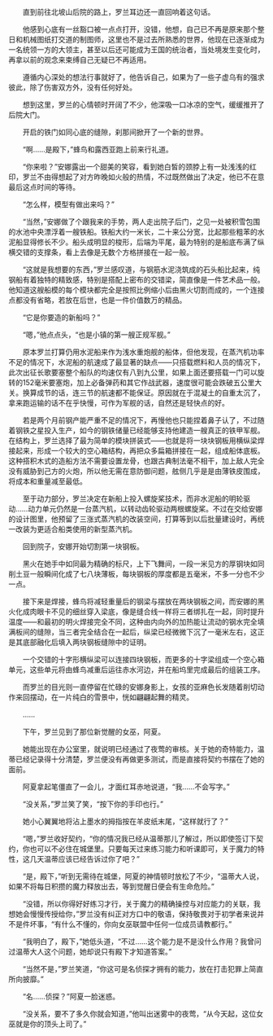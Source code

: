 　　直到前往北坡山后院的路上，罗兰耳边还一直回响着这句话。

　　他感到心底有一丝豁口被一点点打开，没错，他想，自己已不再是原来那个整日和机械图纸打交道的制图师，这里也不是过去所熟悉的世界，他现在已逐渐成为一名统领一方的大领主，甚至以后还可能成为王国的统治者，当处境发生变化时，再拿以前的观念来束缚自己无疑已不再适用。

　　遵循内心深处的想法行事就好了，他告诉自己，如果为了一些子虚乌有的强求彼此，除了伤害双方外，没有任何好处。

　　想到这里，罗兰的心情顿时开阔了不少，他深吸一口冰凉的空气，缓缓推开了后院大门。

　　开启的铁门如同心底的缝隙，刹那间掀开了一个新的世界。

　　“啊……是殿下，”蜂鸟和露西亚跑上前来行礼道。

　　“你来啦？”安娜露出一个甜美的笑容，看到她白皙的颈脖上有一处浅浅的红印，罗兰不由得想起了对方昨晚如火般的热情，不过既然做出了决定，他已不在意最后这点时间的等待。

　　“怎么样，模型有做出来吗？”

　　“当然，”安娜做了个跟我来的手势，两人走出院子后门，之见一处被积雪包围的水池中央漂浮着一艘铁船。铁船大约一米长，二十来公分宽，比起那些粗苯的水泥船显得修长不少。船头成明显的梭形，后端为平尾，最为特别的是船底布满了纵横交错的支撑条，看上去像是无数个方格拼接在一起一般。

　　“这就是我想要的东西，”罗兰感叹道，与钢筋水泥浇筑成的石头船比起来，纯钢船有着独特的精致感，特别是搭配上密布的交错梁，简直像是一件艺术品一般。他知道这艘船模的每个模块都完全是按照比例缩小后由黑火切割而成的，一个连接点都没有省略，若放在后世，也是一件价值数万的精品。

　　“它是你要造的新船吗？”

　　“嗯，”他点点头，“也是小镇的第一艘正规军舰。”

　　原本罗兰打算仍用水泥船来作为浅水重炮舰的船体，但他发现，在蒸汽机功率不足的情况下，水泥船的航速成了最显著的缺点——只搭载燃料和人员的情况下，此次出征长歌要塞整个船队的均速仅有八到九公里，如果上面还要搭载一门可以旋转的152毫米要塞炮，加上必备弹药和其它作战武器，速度很可能会跌破五公里大关。换算成节的话，连三节的航速都不能保证。原因就在于混凝土的自重太沉了，拿来跑运输的话不在乎快慢，可作为军舰的话，自然还是轻快点的好。

　　若是两个月前钢产能严重不足的情况下，再慢他也只能捏着鼻子认了，不过随着钢铁之星投入生产，如今的钢铁储量已经能够支持他建造一艘真正的铁甲军舰。在结构上，罗兰选择了最为简单的模块拼装式——也就是将一块块钢板用横纵梁焊接起来，形成一个较大的空心箱结构，再把众多扁箱拼接在一起，组成船体底板。这种搭积木式的造船方法不需要设置龙骨，也跟古典制法毫不相干，加上敌人完全没有威胁到己方的火炮，所以他无需在意防御问题，舷侧几乎是是由薄铁皮围成，将成本和重量减至最低。

　　至于动力部分，罗兰决定在新船上投入螺旋桨技术，而非水泥船的明轮驱动……动力单元仍然是一台蒸汽机，以转动齿轮驱动两根螺旋桨。不过在交给安娜的设计图里，他预留了三涨式蒸汽机的改装空间，打算等到以后批量建设时，再统一改装为更适合船类使用的新型蒸汽机。

　　回到院子，安娜开始切割第一块钢板。

　　黑火在她手中如同最为精确的标尺，上下飞舞间，一段一米见方的厚钢块如同削土豆一般瞬间化成了七八块薄板，每块钢板的厚度都是五毫米，不多一分也不少一点。

　　接下来是焊接，蜂鸟将减轻重量后的钢梁与摆放在两块钢板之间，而安娜的黑火化成肉眼卡不见的细丝穿入梁底，像是缝合线一样将三者绑扎在一起，同时提升温度——和最初的明火焊接完全不同，这种由内向外的加热能让流动的钢水完全填满板间的缝隙，当三者完全结合在一起后，纵梁已经微微下沉了一毫米左右，这正是其底部融化后填入两块钢板缝隙中的证明。

　　一个交错的十字形横纵梁可以连接四块钢板，而更多的十字梁组成一个空心箱单元，这些单元将由蜂鸟减重后运往赤水河边，并在船坞里完成最后的组装工序。

　　而罗兰的目光则一直停留在忙碌的安娜身影上，女孩的亚麻色长发随着削切动作来回摆动，在一片纯白的雪景中，恍如翩翩起舞的精灵。

　　……

　　下午，罗兰见到了那位新觉醒的女巫，阿夏。

　　她能出现在办公室里，就说明已经通过了夜莺的审核。关于她的奇特能力，温蒂已经记录得十分清楚，罗兰便没有再做更多测试，而是直接将契约书摆在了她的面前。

　　阿夏拿起笔僵直了一会儿，才面红耳赤地说道，“我……不会写字。”

　　“没关系，”罗兰笑了笑，“按下你的手印也行。”

　　她小心翼翼地将沾上墨水的拇指按在羊皮纸末尾，“这样就行了？”

　　“嗯，”罗兰收好契约，“你的情况我已经从温蒂那儿了解过，所以即使签订下契约，你也可以不必住在城堡里。只要每天过来练习能力和听课即可，关于魔力的特性，这几天温蒂应该已经告诉过你了吧？”

　　“是，殿下，”听到无需待在城堡，阿夏的神情顿时放松了不少，“温蒂大人说，如果不将每日积攒的魔力释放出去，等到觉醒日便会有生命危险。”

　　“没错，所以你得好好练习才行，关于魔力的精确操控与对应能力的关联，我想她会慢慢传授给你，”罗兰没有纠正对方口中的敬语，保持敬畏对于初学者来说并不是件坏事，“有什么不懂的，你向女巫联盟中任何一位成员请教都行。”

　　“我明白了，殿下，”她低头道，“不过……这个能力是不是没什么作用？我曾问过温蒂大人这个问题，她却说只有殿下才知道答案。”

　　“当然不是，”罗兰笑道，“你这可是名侦探才拥有的能力，放在打击犯罪上简直所向披靡。”

　　“名……侦探？”阿夏一脸迷惑。

　　“没关系，要不了多久你就会知道，”他叫出迷雾中的夜莺，“从今天起，这位女巫就是你的顶头上司了。”
